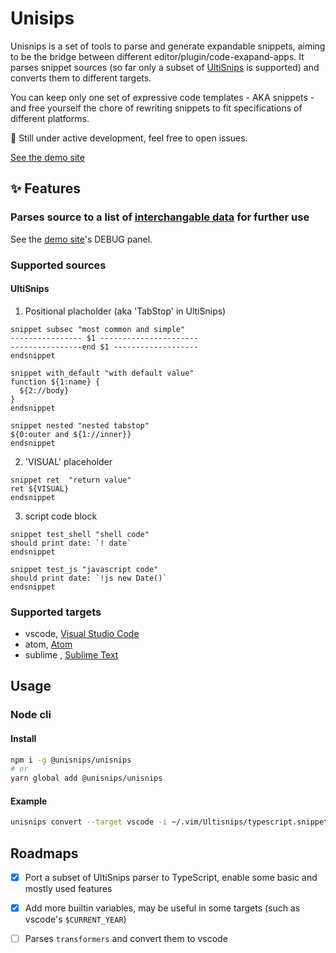 Unisips
===

Unisnips is a set of tools to parse and generate expandable snippets, aiming to be the bridge between different editor/plugin/code-exapand-apps. It parses snippet sources (so far only a subset of [UltiSnips](https://github.com/SirVer/ultisnips) is supported) and converts them to different targets.

You can keep only one set of expressive code templates - AKA snippets - and free yourself the chore of rewriting snippets to fit specifications of different platforms.

:construction: Still under active development, feel free to open issues.

[See the demo site](https://unisnips.netlify.com/)

## :sparkles: Features

### Parses source to a list of [interchangable data](https://github.com/hikerpig/unisnips/blob/master/packages/core/src/type.ts) for further use

See the [demo site](https://unisnips.netlify.com/?result=debug)'s DEBUG panel.

### Supported sources

#### UltiSnips

1. Positional placholder (aka 'TabStop' in UltiSnips)

```vim-snippet
snippet subsec "most common and simple"
---------------- $1 ----------------------
----------------end $1 -------------------
endsnippet

snippet with_default "with default value"
function ${1:name} {
  ${2://body}
}
endsnippet

snippet nested "nested tabstop"
${0:outer and ${1://inner}}
endsnippet
```

2. 'VISUAL' placeholder

```vim-snippet
snippet ret  "return value"
ret ${VISUAL}
endsnippet
```

3. script code block

```vim-snippet
snippet test_shell "shell code"
should print date: `! date`
endsnippet

snippet test_js "javascript code"
should print date: `!js new Date()`
endsnippet
```

### Supported targets

- vscode, [Visual Studio Code](https://code.visualstudio.com/docs/editor/userdefinedsnippets)
- atom, [Atom](https://flight-manual.atom.io/using-atom/sections/snippets/)
- sublime , [Sublime Text](http://www.sublimetext.info/docs/en/extensibility/snippets.html)

## Usage

### Node cli

#### Install

```bash
npm i -g @unisnips/unisnips
# or
yarn global add @unisnips/unisnips
```
#### Example

```bash
unisnips convert --target vscode -i ~/.vim/Ultisnips/typescript.snippets -o ~/vscodesnippets/typescript.json
```

## Roadmaps

- [x] Port a subset of UltiSnips parser to TypeScript, enable some basic and mostly used features

- [x] Add more builtin variables, may be useful in some targets (such as vscode's `$CURRENT_YEAR`)

- [ ] Parses `transformers` and convert them to vscode

